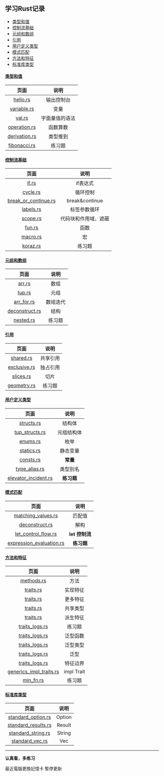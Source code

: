 ## 学习Rust记录

- [类型和值](#类型和值)
- [控制流基础](#控制流基础)
- [元组和数组](#元组和数组)
- [引用](#引用)
- [用户定义类型](#用户定义类型)
- [模式匹配](#模式匹配)
- [方法和特征](#方法和特征)
- [标准库类型](#标准库类型)

#### [类型和值](src/example/type_value)

|                          页面                           |   说明    |
|:-----------------------------------------------------:|:-------:|
|      [hello.rs](src/example/type_value/hello.rs)      |  输出控制台  |
|   [variable.rs](src/example/type_value/variable.rs)   |   变量    |
|        [val.rs](src/example/type_value/val.rs)        | 字面量值的语法 |
|  [operation.rs](src/example/type_value/operation.rs)  |  函数算数   |
| [derivation.rs](src/example/type_value/derivation.rs) |  类型推到   |
|  [fibonacci.rs](src/example/type_value/fibonacci.rs)  |   练习题   |

#### [控制流基础](src/example/control_flow_basics)

|                                      页面                                      |       说明       |
|:----------------------------------------------------------------------------:|:--------------:|
|                [if.rs](src/example/control_flow_basics/if.rs)                |     if表达式      |
|             [cycle.rs](src/example/control_flow_basics/cycle.rs)             |      循环控制      |
| [break_or_continue.rs](src/example/control_flow_basics/break_or_continue.rs) | break&continue |
|            [labels.rs](src/example/control_flow_basics/labels.rs)            |     标签参数循环     |
|             [scope.rs](src/example/control_flow_basics/scope.rs)             |   代码块和作用域、遮蔽   |
|               [fun.rs](src/example/control_flow_basics/fun.rs)               |       函数       |
|             [macro.rs](src/example/control_flow_basics/macro.rs)             |       宏        |
|             [koraz.rs](src/example/control_flow_basics/koraz.rs)             |      练习题       |

#### [元组和数组](src/example/tup_arr)

|                          页面                          |  说明  |
|:----------------------------------------------------:|:----:|
|         [arr.rs](src/example/tup_arr/arr.rs)         |  数组  |
|         [tup.rs](src/example/tup_arr/tup.rs)         |  元组  |
|     [arr_for.rs](src/example/tup_arr/arr_for.rs)     | 数组迭代 |
| [deconstruct.rs](src/example/tup_arr/deconstruct.rs) |  结构  |
|      [nested.rs](src/example/tup_arr/nested.rs)      | 练习题  |

#### [引用](src/example/quote)

|                       页面                       |  说明  |
|:----------------------------------------------:|:----:|
|    [shared.rs](src/example/quote/shared.rs)    | 共享引用 |
| [exclusive.rs](src/example/quote/exclusive.rs) | 独占引用 |
|    [slices.rs](src/example/quote/slices.rs)    |  切片  |
|  [geometry.rs](src/example/quote/geometry.rs)  | 练习题  |

#### [用户定义类型](src/example/customize_type)

|                                   页面                                    |   说明    |
|:-----------------------------------------------------------------------:|:-------:|
|           [structs.rs](src/example/customize_type/structs.rs)           |   结构体   |
|       [tup_structs.rs](src/example/customize_type/tup_structs.rs)       |  元组结构体  |
|             [enums.rs](src/example/customize_type/enums.rs)             |   枚举    |
|           [statics.rs](src/example/customize_type/statics.rs)           |  静态变量   |
|            [consts.rs](src/example/customize_type/consts.rs)            | **常量**  |
|        [type_alias.rs](src/example/customize_type/type_alias.rs)        |  类型别名   |
| [elevator_incident.rs](src/example/customize_type/elevator_incident.rs) | **练习题** |

#### [模式匹配](src/example/pattern_matching)

|                                        页面                                         |     说明      |
|:---------------------------------------------------------------------------------:|:-----------:|
|       [matching_values.rs](src/example/pattern_matching/matching_values.rs)       |     匹配值     |
|        [deconstruct.rs](src/example/pattern_matching/deconstruct_match.rs)        |     解构      |
|      [let_control_flow.rs](src/example/pattern_matching/let_control_flow.rs)      | **let 控制流** |
| [expression_evaluation.rs](src/example/pattern_matching/expression_evaluation.rs) |   **练习题**   |

#### [方法和特征](src/example/method_traits)

|                                      页面                                      |     说明     |
|:----------------------------------------------------------------------------:|:----------:|
|              [methods.rs](src/example/method_traits/methods.rs)              |     方法     |
|               [traits.rs](src/example/method_traits/traits.rs)               |    实现特征    |
|            [traits.rs](src/example/method_traits/more_traits.rs)             |    更多特征    |
|            [traits.rs](src/example/method_traits/shared_types.rs)            |    共享类型    |
|           [traits.rs](src/example/method_traits/derived_traits.rs)           |    派生特征    |
|          [traits_logs.rs](src/example/method_traits/traits_logs.rs)          |    练习题     |
|          [traits_logs.rs](src/example/method_traits/generics_fn.rs)          |    泛型函数    |
|         [traits_logs.rs](src/example/method_traits/generics_type.rs)         |    泛型类型    |
|           [traits_logs.rs](src/example/method_traits/generics.rs)            |     泛型     |
|       [traits_logs.rs](src/example/method_traits/feature_boundary.rs)        |    特征边界    |
| [generics_impl_traits.rs](src/example/method_traits/generics_impl_traits.rs) | impl Trait |
|               [min_fn.rs](src/example/method_traits/min_fn.rs)               |    练习题     |

#### [标准库类型](src/example/standard_type)

|                                  页面                                  |   说明   |
|:--------------------------------------------------------------------:|:------:|
|  [standard_option.rs](src/example/standard_type/standard_option.rs)  | Option |
| [standard_results.rs](src/example/standard_type/standard_results.rs) | Result |
|  [standard_string.rs](src/example/standard_type/standard_string.rs)  | String |
|     [standard_vec.rs](src/example/standard_type/standard_vec.rs)     |  Vec   |

----

**认真看，多练习**

最近電腦更換記憶卡 暫停更新